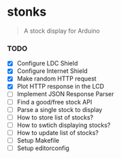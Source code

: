 # stonks
> A stock display for Arduino

### TODO

* [x] Configure LDC Shield
* [x] Configure Internet Shield
* [x] Make random HTTP request
* [x] Plot HTTP response in the LCD
* [ ] Implement JSON Response Parser
* [ ] Find a good/free stock API
* [ ] Parse a single stock to display
* [ ] How to store list of stocks?
* [ ] How to swtich displaying stocks?
* [ ] How to update list of stocks?
* [ ] Setup Makefile
* [ ] Setup editorconfig
